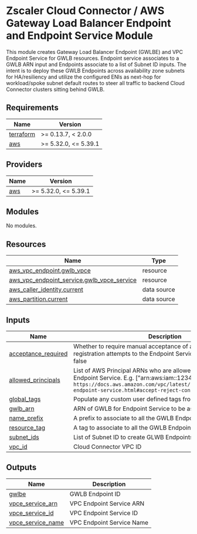 # Zscaler Cloud Connector / AWS Gateway Load Balancer Endpoint and Endpoint Service Module

This module creates Gateway Load Balancer Endpoint (GWLBE) and VPC Endpoint Service for GWLB resources. Endpoint service associates to a GWLB ARN input and Endpoints associate to a list of Subnet ID inputs. The intent is to deploy these GWLB Endpoints across availability zone subnets for HA/resiliency and utilize the configured ENIs as next-hop for workload/spoke subnet default routes to steer all traffic to backend Cloud Connector clusters sitting behind GWLB.

<!-- BEGINNING OF PRE-COMMIT-TERRAFORM DOCS HOOK -->
## Requirements

| Name | Version |
|------|---------|
| <a name="requirement_terraform"></a> [terraform](#requirement\_terraform) | >= 0.13.7, < 2.0.0 |
| <a name="requirement_aws"></a> [aws](#requirement\_aws) | >= 5.32.0, <= 5.39.1 |

## Providers

| Name | Version |
|------|---------|
| <a name="provider_aws"></a> [aws](#provider\_aws) | >= 5.32.0, <= 5.39.1 |

## Modules

No modules.

## Resources

| Name | Type |
|------|------|
| [aws_vpc_endpoint.gwlb_vpce](https://registry.terraform.io/providers/hashicorp/aws/latest/docs/resources/vpc_endpoint) | resource |
| [aws_vpc_endpoint_service.gwlb_vpce_service](https://registry.terraform.io/providers/hashicorp/aws/latest/docs/resources/vpc_endpoint_service) | resource |
| [aws_caller_identity.current](https://registry.terraform.io/providers/hashicorp/aws/latest/docs/data-sources/caller_identity) | data source |
| [aws_partition.current](https://registry.terraform.io/providers/hashicorp/aws/latest/docs/data-sources/partition) | data source |

## Inputs

| Name | Description | Type | Default | Required |
|------|-------------|------|---------|:--------:|
| <a name="input_acceptance_required"></a> [acceptance\_required](#input\_acceptance\_required) | Whether to require manual acceptance of any VPC Endpoint registration attempts to the Endpoint Service or not. Default is false | `bool` | `false` | no |
| <a name="input_allowed_principals"></a> [allowed\_principals](#input\_allowed\_principals) | List of AWS Principal ARNs who are allowed access to the GWLB Endpoint Service. E.g. ["arn:aws:iam::1234567890:root"]`. See https://docs.aws.amazon.com/vpc/latest/privatelink/configure-endpoint-service.html#accept-reject-connection-requests` | `list(string)` | `[]` | no |
| <a name="input_global_tags"></a> [global\_tags](#input\_global\_tags) | Populate any custom user defined tags from a map | `map(string)` | `{}` | no |
| <a name="input_gwlb_arn"></a> [gwlb\_arn](#input\_gwlb\_arn) | ARN of GWLB for Endpoint Service to be assigned | `string` | n/a | yes |
| <a name="input_name_prefix"></a> [name\_prefix](#input\_name\_prefix) | A prefix to associate to all the GWLB Endpoint module resources | `string` | `null` | no |
| <a name="input_resource_tag"></a> [resource\_tag](#input\_resource\_tag) | A tag to associate to all the GWLB Endpoint module resources | `string` | `null` | no |
| <a name="input_subnet_ids"></a> [subnet\_ids](#input\_subnet\_ids) | List of Subnet ID to create GLWB Endpoints in | `list(string)` | n/a | yes |
| <a name="input_vpc_id"></a> [vpc\_id](#input\_vpc\_id) | Cloud Connector VPC ID | `string` | n/a | yes |

## Outputs

| Name | Description |
|------|-------------|
| <a name="output_gwlbe"></a> [gwlbe](#output\_gwlbe) | GWLB Endpoint ID |
| <a name="output_vpce_service_arn"></a> [vpce\_service\_arn](#output\_vpce\_service\_arn) | VPC Endpoint Service ARN |
| <a name="output_vpce_service_id"></a> [vpce\_service\_id](#output\_vpce\_service\_id) | VPC Endpoint Service ID |
| <a name="output_vpce_service_name"></a> [vpce\_service\_name](#output\_vpce\_service\_name) | VPC Endpoint Service Name |
<!-- END OF PRE-COMMIT-TERRAFORM DOCS HOOK -->
